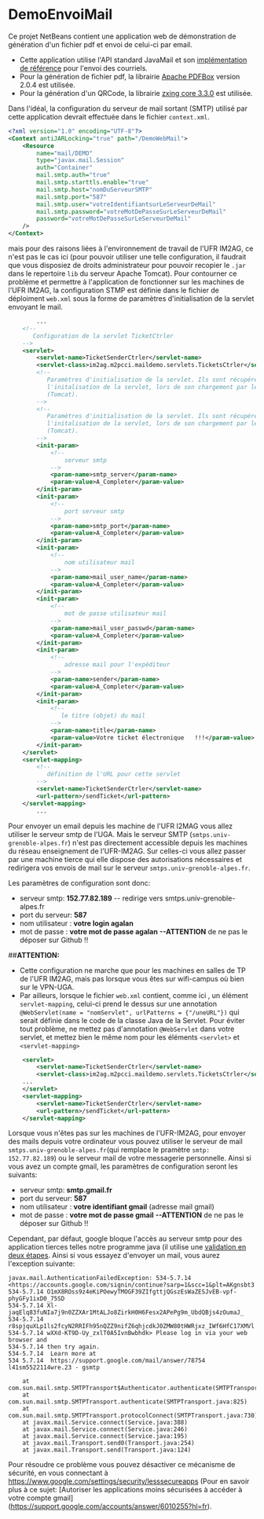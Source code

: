 # DemoEnvoiMail

Ce projet NetBeans contient une application web de démonstration de génération d'un fichier pdf et envoi de celui-ci par email.

* Cette application utilise l'API standard JavaMail et son [implémentation de référence](https://java.net/projects/javamail/pages/Home) pour l'envoi des courriels. 
* Pour la génération de fichier pdf, la librairie [Apache PDFBox](https://pdfbox.apache.org/index.html) version 2.0.4 est utilisée. 
* Pour la génération d'un QRCode, la librairie [zxing core 3.3.0](https://github.com/zxing/zxing) est utilisée.

Dans l'idéal, la configuration du serveur de mail sortant (SMTP) utilisé par cette application devrait effectuée dans le fichier `context.xml`. 
```xml
<?xml version="1.0" encoding="UTF-8"?>
<Context antiJARLocking="true" path="/DemoWebMail">
    <Resource 
        name="mail/DEMO"
        type="javax.mail.Session"
        auth="Container" 
        mail.smtp.auth="true"
        mail.smtp.starttls.enable="true"
        mail.smtp.host="nomDuServeurSMTP"
        mail.smtp.port="587"
        mail.smtp.user="votreIdentifiantsurLeServeurDeMail"
        mail.smtp.password="votreMotDePasseSurLeServeurDeMail"
        password="votreMotDePasseSurLeServeurDeMail"
    />
</Context>
```
mais pour des raisons liées à l'environnement de travail de l'UFR IM2AG, ce n'est pas le cas ici (pour pouvoir utiliser une telle configuration, il faudrait que vous disposiez de droits administrateur pour pouvoir recopier le `.jar` dans le repertoire `lib` du serveur Apache Tomcat). Pour contourner ce problème et permettre à l'application de fonctionner sur les machines de l'UFR IM2AG, 
la configuration STMP est définie dans le fichier de déploiment `web.xml` sous la forme de paramètres d'initialisation de la servlet envoyant le mail.
```xml
        ...
    <!--
       Configuration de la servlet TicketCtrler
    -->
    <servlet>
        <servlet-name>TicketSenderCtrler</servlet-name>
        <servlet-class>im2ag.m2pcci.maildemo.servlets.TicketsCtrler</servlet-class>
        <!--
           Paramètres d'initialisation de la servlet. Ils sont récupérés à 
           l'initalisation de la servlet, lors de son chargement par le container
           (Tomcat).
        -->
        <!--
           Paramètres d'initialisation de la servlet. Ils sont récupérés à 
           l'initalisation de la servlet, lors de son chargement par le container
           (Tomcat).
        -->
        <init-param>
            <!--    
                serveur smtp  
            -->
            <param-name>smtp_server</param-name>
            <param-value>A_Completer</param-value>
        </init-param>
        <init-param>
            <!--    
                port serveur smtp  
            -->
            <param-name>smtp_port</param-name>
            <param-value>A_Completer</param-value>
        </init-param>
        <init-param>
            <!--    
                nom utilisateur mail 
            -->
            <param-name>mail_user_name</param-name>
            <param-value>A_Completer</param-value>
        </init-param>
        <init-param>
            <!--    
                mot de passe utilisateur mail  
            -->
            <param-name>mail_user_passwd</param-name>
            <param-value>A_Completer</param-value>
        </init-param>
        <init-param>
            <!--    
                adresse mail pour l'expéditeur 
            -->
            <param-name>sender</param-name>
            <param-value>A_Completer</param-value>
        </init-param>
        <init-param>
            <!--
               le titre (objet) du mail
            -->
            <param-name>title</param-name>
            <param-value>Votre ticket électronique   !!!</param-value>
        </init-param>
    </servlet>
    <servlet-mapping>
        <!--
           définition de l'URL pour cette servlet
        -->
        <servlet-name>TicketSenderCtrler</servlet-name>
        <url-pattern>/sendTicket</url-pattern>
    </servlet-mapping>
        ...
 ```
Pour envoyer un email depuis les machine de l'UFR I2MAG vous allez utiliser le serveur smtp de l'UGA. Mais le serveur SMTP
 (`smtps.univ-grenoble-alpes.fr`) n'est pas directement accessible depuis les machines du réseau enseignement de l'UFR-IM2AG. 
Sur celles-ci vous allez passer par une machine tierce qui elle dispose des autorisations nécessaires et redirigera vos envois de mail sur
le serveur `smtps.univ-grenoble-alpes.fr`.

Les paramètres de configuration sont donc:

* serveur smtp: **152.77.82.189**     -- redirige vers smtps.univ-grenoble-alpes.fr
* port du serveur: **587**
* nom utilisateur : **votre login agalan**
* mot de passe : **votre mot de passe agalan**  **--ATTENTION** de ne pas le déposer sur Github !!

##**ATTENTION:** 

* Cette configuration ne marche que pour les machines en salles de TP de l'UFR IM2AG, mais pas lorsque vous êtes sur wifi-campus où bien sur le VPN-UGA. 
* Par ailleurs, lorsque le fichier `web.xml` contient, comme ici , un élément `servlet-mapping`, celui-ci prend le dessus sur une annotation `@WebServlet(name = "nomServlet", urlPatterns = {"/uneURL"})` qui serait définie dans le code de la classe Java de la Servlet. Pour éviter tout problème, ne mettez pas d'annotation `@WebServlet` dans votre servlet, et mettez bien le même nom pour les  éléments `<servlet>` et `<servlet-mapping>`

```xml
    <servlet>
        <servlet-name>TicketSenderCtrler</servlet-name>
        <servlet-class>im2ag.m2pcci.maildemo.servlets.TicketsCtrler</servlet-class>
	...
    </servlet>
    <servlet-mapping>
        <servlet-name>TicketSenderCtrler</servlet-name>
        <url-pattern>/sendTicket</url-pattern>
    </servlet-mapping>
```

Lorsque vous n'êtes pas sur les machines de l'UFR-IM2AG, pour envoyer des mails depuis votre ordinateur vous pouvez utiliser le serveur de mail `smtps.univ-grenoble-alpes.fr`(qui remplace le pramètre `smtp: 152.77.82.189`) ou le serveur mail de votre messagerie personnelle. Ainsi si vous avez un compte gmail, les paramètres de configuration seront les suivants:

* serveur smtp: **smtp.gmail.fr**
* port du serveur: **587**
* nom utilisateur : **votre identifiant gmail**   (adresse mail gmail)
* mot de passe : **votre mot de passe gmail**  **--ATTENTION** de ne pas le déposer sur Github !!

Cependant, par défaut, google bloque l'accès au serveur smtp pour des application tierces telles notre programme java (il utilise une [validation en deux étapes](https://www.google.fr/intl/fr/landing/2step/#tab=how-it-works). Ainsi si vous essayez d'envoyer un mail, vous aurez l'exception suivante:

```
javax.mail.AuthenticationFailedException: 534-5.7.14 <https://accounts.google.com/signin/continue?sarp=1&scc=1&plt=AKgnsbt3
534-5.7.14 O1mX8ROss9z4eKiPOewyTMOGF39ZIfgttjQGszEsWaZESJvEB-vpf-phyGFy1ixD0_75SD
534-5.7.14 Xl-jaqElq83fuNIa7j9n0ZZXAr1MtALJo8ZirkH0H6Fesx2APePg9m_UbdQBjs4zOumaJ_
534-5.7.14 r8spjquXLp1ls2fcyN2RRIFh95nQZZ9nifZ6qhjcdkJ0ZMW80tHWRjxz_IWf6HfC17XMVl
534-5.7.14 wXXd-KT9D-Uy_zxlT0A5IvnBwbhdk> Please log in via your web browser and
534-5.7.14 then try again.
534-5.7.14  Learn more at
534 5.7.14  https://support.google.com/mail/answer/78754 l41sm5522114wre.23 - gsmtp

	at com.sun.mail.smtp.SMTPTransport$Authenticator.authenticate(SMTPTransport.java:914)
	at com.sun.mail.smtp.SMTPTransport.authenticate(SMTPTransport.java:825)
	at com.sun.mail.smtp.SMTPTransport.protocolConnect(SMTPTransport.java:730)
	at javax.mail.Service.connect(Service.java:388)
	at javax.mail.Service.connect(Service.java:246)
	at javax.mail.Service.connect(Service.java:195)
	at javax.mail.Transport.send0(Transport.java:254)
	at javax.mail.Transport.send(Transport.java:124)
```

Pour résoudre ce problème vous pouvez désactiver ce mécanisme de sécurité, en vous connectant à https://www.google.com/settings/security/lesssecureapps (Pour en savoir plus à ce sujet: [Autoriser les applications moins sécurisées à accéder à votre compte gmail] (https://support.google.com/accounts/answer/6010255?hl=fr). 


